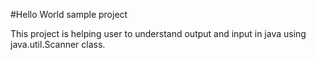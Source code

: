 #Hello World sample project

This project is helping user to understand output and input in java using java.util.Scanner class.
